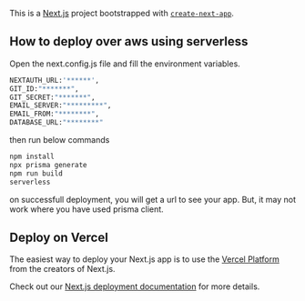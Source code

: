 This is a [Next.js](https://nextjs.org/) project bootstrapped with [`create-next-app`](https://github.com/vercel/next.js/tree/canary/packages/create-next-app).

## How to deploy over aws using serverless

Open the next.config.js file and fill the environment variables.
```bash
NEXTAUTH_URL:'******',
GIT_ID:"*******",
GIT_SECRET:"*******",
EMAIL_SERVER:"*********",
EMAIL_FROM:"********",
DATABASE_URL:"********"
```

then run below commands

```bash
npm install
npx prisma generate
npm run build
serverless
```

on successfull deployment, you will get a url to see your app. But, it may not work where you have used prisma client. 

## Deploy on Vercel

The easiest way to deploy your Next.js app is to use the [Vercel Platform](https://vercel.com/new?utm_medium=default-template&filter=next.js&utm_source=create-next-app&utm_campaign=create-next-app-readme) from the creators of Next.js.

Check out our [Next.js deployment documentation](https://nextjs.org/docs/deployment) for more details.
